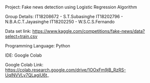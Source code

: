 Project: Fake news detection using Logistic Regression Algorithm

Group Details:
    IT18208672 - S.T.Subasinghe
    IT18202796 - N.B.A.C.T.Jayasinghe
    IT18202250 - W.S.C.S.Fernando

Data set link: https://www.kaggle.com/competitions/fake-news/data?select=train.csv

Programming Language: Python

IDE: Google Colab

Google Colab Link: https://colab.research.google.com/drive/1OOxFm9jB_RzRS-UqlNVVLy7QLagiU6t_

